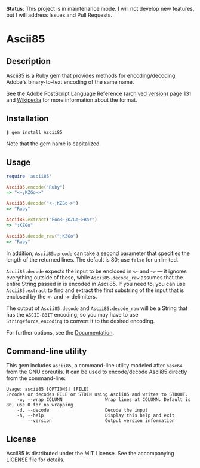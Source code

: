 **Status**: This project is in maintenance mode. I will not develop new features, but I will address Issues and Pull Requests.

# Ascii85

## Description

Ascii85 is a Ruby gem that provides methods for encoding/decoding Adobe's
binary-to-text encoding of the same name.

See the Adobe PostScript Language Reference ([archived version][PLRM]) page 131
and [Wikipedia](https://en.wikipedia.org/wiki/Ascii85) for more information
about the format.

[PLRM]: https://web.archive.org/web/20161222092741/https://www.adobe.com/products/postscript/pdfs/PLRM.pdf


## Installation

`$ gem install Ascii85`

Note that the gem name is capitalized.


## Usage

```ruby
require 'ascii85'

Ascii85.encode("Ruby")
=> "<~;KZGo~>"

Ascii85.decode("<~;KZGo~>")
=> "Ruby"

Ascii85.extract("Foo<~;KZGo~>Bar")
=> ";KZGo"

Ascii85.decode_raw(";KZGo")
=> "Ruby"
```

In addition, `Ascii85.encode` can take a second parameter that specifies the
length of the returned lines. The default is 80; use `false` for unlimited.

`Ascii85.decode` expects the input to be enclosed in `<~` and `~>` — it
ignores everything outside of these, while `Ascii85.decode_raw` assumes that
the entire String passed in is encoded in Ascii85. If you need to, you can use
`Ascii85.extract` to find and extract the first substring of the input that is
enclosed by the `<~` and `~>` delimiters.

The output of `Ascii85.decode` and `Ascii85.decode_raw` will be a String that
has the `ASCII-8BIT` encoding, so you may have to use `String#force_encoding` to
convert it to the desired encoding.

For further options, see the [Documentation](https://www.rubydoc.info/gems/Ascii85/).


## Command-line utility

This gem includes `ascii85`, a command-line utility modeled after `base64` from
the GNU coreutils. It can be used to encode/decode Ascii85 directly from the
command-line:

```
Usage: ascii85 [OPTIONS] [FILE]
Encodes or decodes FILE or STDIN using Ascii85 and writes to STDOUT.
    -w, --wrap COLUMN                Wrap lines at COLUMN. Default is 80, use 0 for no wrapping
    -d, --decode                     Decode the input
    -h, --help                       Display this help and exit
        --version                    Output version information
```


## License

Ascii85 is distributed under the MIT License. See the accompanying LICENSE file
for details.
